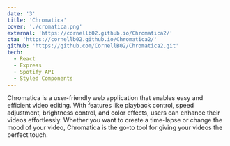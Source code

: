 ```yaml
---
date: '3'
title: 'Chromatica'
cover: './cromatica.png'
external: 'https://cornellb02.github.io/Chromatica2/'
cta: 'https://cornellb02.github.io/Chromatica2/'
github: 'https://github.com/CornellB02/Chromatica2.git'
tech:
  - React
  - Express
  - Spotify API
  - Styled Components
---
```


<!-- Having struggled with understanding how the Spotify OAuth flow works, I made the course I wish I could have had.

Unlike tutorials that only cover a few concepts and leave you with half-baked GitHub repositories, this course covers everything from explaining the principles of REST APIs to implementing Spotify's OAuth flow and fetching API data in a React app. By the end of the course, you’ll have an app deployed to the internet you can add to your portfolio. -->


Chromatica is a user-friendly web application that enables easy and efficient video editing. With features like playback control, speed adjustment, brightness control, and color effects, users can enhance their videos effortlessly. Whether you want to create a time-lapse or change the mood of your video, Chromatica is the go-to tool for giving your videos the perfect touch.
